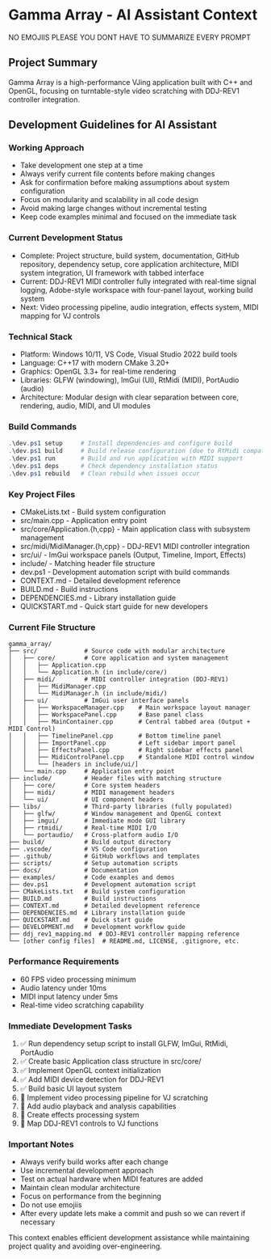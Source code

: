# Gamma Array - AI Assistant Context
NO EMOJIIS PLEASE
YOU DONT HAVE TO SUMMARIZE EVERY PROMPT
## Project Summary
Gamma Array is a high-performance VJing application built with C++ and OpenGL, focusing on turntable-style video scratching with DDJ-REV1 controller integration.

## Development Guidelines for AI Assistant

### Working Approach
- Take development one step at a time
- Always verify current file contents before making changes
- Ask for confirmation before making assumptions about system configuration
- Focus on modularity and scalability in all code design
- Avoid making large changes without incremental testing
- Keep code examples minimal and focused on the immediate task

### Current Development Status
- Complete: Project structure, build system, documentation, GitHub repository, dependency setup, core application architecture, MIDI system integration, UI framework with tabbed interface
- Current: DDJ-REV1 MIDI controller fully integrated with real-time signal logging, Adobe-style workspace with four-panel layout, working build system
- Next: Video processing pipeline, audio integration, effects system, MIDI mapping for VJ controls

### Technical Stack
- Platform: Windows 10/11, VS Code, Visual Studio 2022 build tools
- Language: C++17 with modern CMake 3.20+
- Graphics: OpenGL 3.3+ for real-time rendering
- Libraries: GLFW (windowing), ImGui (UI), RtMidi (MIDI), PortAudio (audio)
- Architecture: Modular design with clear separation between core, rendering, audio, MIDI, and UI modules

### Build Commands
```powershell
.\dev.ps1 setup     # Install dependencies and configure build
.\dev.ps1 build     # Build release configuration (due to RtMidi compatibility)
.\dev.ps1 run       # Build and run application with MIDI support
.\dev.ps1 deps      # Check dependency installation status
.\dev.ps1 rebuild   # Clean rebuild when issues occur
```

### Key Project Files
- CMakeLists.txt - Build system configuration
- src/main.cpp - Application entry point
- src/core/Application.{h,cpp} - Main application class with subsystem management
- src/midi/MidiManager.{h,cpp} - DDJ-REV1 MIDI controller integration
- src/ui/ - ImGui workspace panels (Output, Timeline, Import, Effects)
- include/ - Matching header file structure
- dev.ps1 - Development automation script with build commands
- CONTEXT.md - Detailed development reference
- BUILD.md - Build instructions
- DEPENDENCIES.md - Library installation guide
- QUICKSTART.md - Quick start guide for new developers

### Current File Structure
```
gamma_array/
├── src/             # Source code with modular architecture
│   ├── core/        # Core application and system management
│   │   ├── Application.cpp
│   │   └── Application.h (in include/core/)
│   ├── midi/        # MIDI controller integration (DDJ-REV1)
│   │   ├── MidiManager.cpp
│   │   └── MidiManager.h (in include/midi/)
│   ├── ui/          # ImGui user interface panels
│   │   ├── WorkspaceManager.cpp    # Main workspace layout manager
│   │   ├── WorkspacePanel.cpp      # Base panel class
│   │   ├── MainContainer.cpp       # Central tabbed area (Output + MIDI Control)
│   │   ├── TimelinePanel.cpp       # Bottom timeline panel
│   │   ├── ImportPanel.cpp         # Left sidebar import panel
│   │   ├── EffectsPanel.cpp        # Right sidebar effects panel
│   │   ├── MidiControlPanel.cpp    # Standalone MIDI control window
│   │   └── [headers in include/ui/]
│   └── main.cpp     # Application entry point
├── include/         # Header files with matching structure
│   ├── core/        # Core system headers
│   ├── midi/        # MIDI management headers
│   └── ui/          # UI component headers
├── libs/            # Third-party libraries (fully populated)
│   ├── glfw/        # Window management and OpenGL context
│   ├── imgui/       # Immediate mode GUI library
│   ├── rtmidi/      # Real-time MIDI I/O
│   └── portaudio/   # Cross-platform audio I/O
├── build/           # Build output directory
├── .vscode/         # VS Code configuration
├── .github/         # GitHub workflows and templates
├── scripts/         # Setup automation scripts
├── docs/            # Documentation
├── examples/        # Code examples and demos
├── dev.ps1          # Development automation script
├── CMakeLists.txt   # Build system configuration
├── BUILD.md         # Build instructions
├── CONTEXT.md       # Detailed development reference
├── DEPENDENCIES.md  # Library installation guide
├── QUICKSTART.md    # Quick start guide
├── DEVELOPMENT.md   # Development workflow guide
├── ddj_rev1_mapping.md  # DDJ-REV1 controller mapping reference
└── [other config files]  # README.md, LICENSE, .gitignore, etc.
```

### Performance Requirements
- 60 FPS video processing minimum
- Audio latency under 10ms
- MIDI input latency under 5ms
- Real-time video scratching capability

### Immediate Development Tasks
1. ✅ Run dependency setup script to install GLFW, ImGui, RtMidi, PortAudio
2. ✅ Create basic Application class structure in src/core/
3. ✅ Implement OpenGL context initialization
4. ✅ Add MIDI device detection for DDJ-REV1
5. ✅ Build basic UI layout system
6. 🔄 Implement video processing pipeline for VJ scratching
7. 🔄 Add audio playback and analysis capabilities
8. 🔄 Create effects processing system
9. 🔄 Map DDJ-REV1 controls to VJ functions

### Important Notes
- Always verify build works after each change
- Use incremental development approach
- Test on actual hardware when MIDI features are added
- Maintain clean modular architecture
- Focus on performance from the beginning
- Do not use emojiis
- After every update lets make a commit and push so we can revert if necessary

This context enables efficient development assistance while maintaining project quality and avoiding over-engineering.